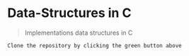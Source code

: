 # Data-Structures in C

> Implementations data structures in C

`Clone the repository by clicking the green button above`
